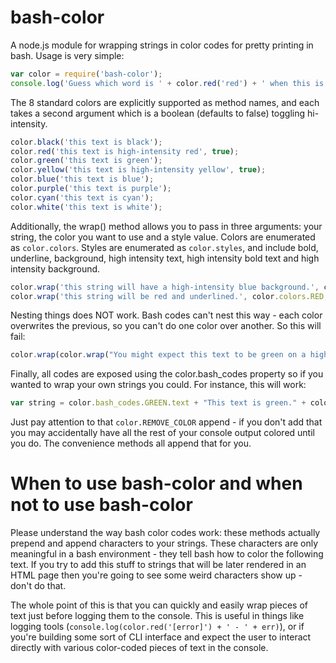 bash-color
============

A node.js module for wrapping strings in color codes for pretty printing in bash. Usage is very simple:

```js
var color = require('bash-color');
console.log('Guess which word is ' + color.red('red') + ' when this is run?');
```

The 8 standard colors are explicitly supported as method names, and each takes a second argument which is a boolean (defaults to false) toggling hi-intensity.

```js
color.black('this text is black');
color.red('this text is high-intensity red', true);
color.green('this text is green');
color.yellow('this text is high-intensity yellow', true);
color.blue('this text is blue');
color.purple('this text is purple');
color.cyan('this text is cyan');
color.white('this text is white');
```

Additionally, the wrap() method allows you to pass in three arguments: your string, the color you want to use and a style value. Colors are enumerated as `color.colors`. Styles are enumerated as `color.styles`, and include bold, underline, background, high intensity text, high intensity bold text and high intensity background.

```js
color.wrap('this string will have a high-intensity blue background.', color.colors.BLUE, color.styles.hi_background);
color.wrap('this string will be red and underlined.', color.colors.RED, color.styles.underline);
```

Nesting things does NOT work. Bash codes can't nest this way - each color overwrites the previous, so you can't do one color over another. So this will fail:

```js
color.wrap(color.wrap("You might expect this text to be green on a high-intensity yellow background, but you'd be wrong.", color.colors.GREEN), color.colors.YELLOW, color.styles.hi_background);
```

Finally, all codes are exposed using the color.bash_codes property so if you wanted to wrap your own strings you could. For instance, this will work:
```js
var string = color.bash_codes.GREEN.text + "This text is green." + color.REMOVE_COLOR;
```
Just pay attention to that `color.REMOVE_COLOR` append - if you don't add that you may accidentally have all the rest of your console output colored until you do. The convenience methods all append that for you.

When to use bash-color and when not to use bash-color
===
Please understand the way bash color codes work: these methods actually prepend and append characters to your strings. These characters are only meaningful in a bash environment - they tell bash how to color the following text. If you try to add this stuff to strings that will be later rendered in an HTML page then you're going to see some weird characters show up - don't do that. 

The whole point of this is that you can quickly and easily wrap pieces of text just before logging them to the console. This is useful in things like logging tools (`console.log(color.red('[error]') + ' - ' + err)`), or if you're building some sort of CLI interface and expect the user to interact directly with various color-coded pieces of text in the console.